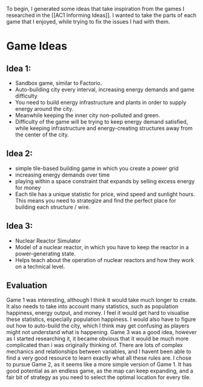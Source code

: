 To begin, I generated some ideas that take inspiration from the games I researched in the [[AC1 Informing Ideas]]. I wanted to take the parts of each game that I enjoyed, while trying to fix the issues I had with them.
# Game Ideas
## Idea 1:
- Sandbox game, similar to Factorio.
- Auto-building city every interval, increasing energy demands and game difficulty
- You need to build energy infrastructure and plants in order to supply energy around the city.
- Meanwhile keeping the inner city non-polluted and green.
- Difficulty of the game will be trying to keep energy demand satisfied, while keeping infrastructure and energy-creating structures away from the center of the city.
## Idea 2:
- simple tile-based building game in which you create a power grid
- increasing energy demands over time
- playing within a space constraint that expands by selling excess energy for money
- Each tile has a unique statistic for price, wind speed and sunlight hours. This means you need to strategize and find the perfect place for building each structure / wire.
## Idea 3:
- Nuclear Reactor Simulator
- Model of a nuclear reactor, in which you have to keep the reactor in a power-generating state.
- Helps teach about the operation of nuclear reactors and how they work on a technical level.
## Evaluation
Game 1 was interesting, although I think it would take much longer to create. It also needs to take into account many statistics, such as population happiness, energy output, and money. I feel it would get hard to visualise these statistics, especially population happiness. I would also have to figure out how to auto-build the city, which I think may get confusing as players might not understand what is happening.
Game 3 was a good idea, however as I started researching it, it became obvious that it would be much more complicated than i was originally thinking of. There are lots of complex mechanics and relationships between variables, and I havent been able to find a very good resource to learn exactly what all these rules are.
I chose to pursue Game 2, as it seems like a more simple version of Game 1. It has good potential as an endless game, as the map can keep expanding, and a fair bit of strategy as you need to select the optimal location for every tile.